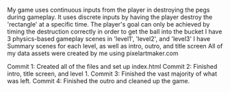 
My game uses continuous inputs from the player in destroying the pegs during gameplay.
It uses discrete inputs by having the player destroy the 'rectangle' at a specific time.
The player's goal can only be achieved by timing the destruction correctly in order to get the ball into the bucket
I have 3 physics-based gameplay scenes in 'level1', 'level2', and 'level3'
I have Summary scenes for each level, as well as intro, outro, and title screen
All of my data assets were created by me using pixelartmaker.com



Commit 1: Created all of the files and set up index.html
Commit 2: Finished intro, title screen, and level 1.
Commit 3: Finished the vast majority of what was left.
Commit 4: Finished the outro and cleaned up the game.
